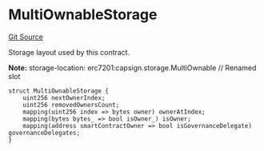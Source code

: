 # MultiOwnableStorage
[Git Source](https://github.com/capsign/protocol/blob/dfa6820124c5610a6bfa06329447dbae7c24bc0a/src/Wallets/wallet/MultiOwnable.sol)

Storage layout used by this contract.

**Note:**
storage-location: erc7201:capsign.storage.MultiOwnable // Renamed slot


```solidity
struct MultiOwnableStorage {
    uint256 nextOwnerIndex;
    uint256 removedOwnersCount;
    mapping(uint256 index => bytes owner) ownerAtIndex;
    mapping(bytes bytes_ => bool isOwner_) isOwner;
    mapping(address smartContractOwner => bool isGovernanceDelegate) governanceDelegates;
}
```

